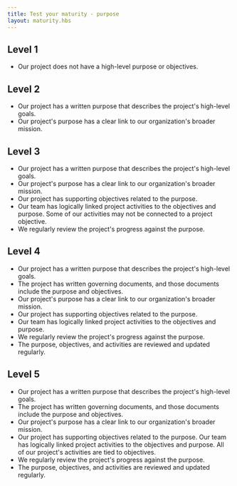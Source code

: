 ```yaml
---
title: Test your maturity - purpose
layout: maturity.hbs
---
```


## Level 1
* Our project does not have a high-level purpose or objectives.

## Level 2
* Our project has a written purpose that describes the project's high-level goals.
* Our project's purpose has a clear link to our organization's broader mission.

## Level 3
* Our project has a written purpose that describes the project's high-level goals.
* Our project's purpose has a clear link to our organization's broader mission.
* Our project has supporting objectives related to the purpose. 
* Our team has logically linked project activities to the objectives and purpose. Some of our activities may not be connected to a project objective.
* We regularly review the project's progress against the purpose.

## Level 4
* Our project has a written purpose that describes the project's high-level goals.
* The project has written governing documents, and those documents include the purpose and objectives.
* Our project's purpose has a clear link to our organization's broader mission.
* Our project has supporting objectives related to the purpose. 
* Our team has logically linked project activities to the objectives and purpose.
* We regularly review the project's progress against the purpose.
* The purpose, objectives, and activities are reviewed and updated regularly.

## Level 5
* Our project has a written purpose that describes the project's high-level goals.
* The project has written governing documents, and those documents include the purpose and objectives.
* Our project's purpose has a clear link to our organization's broader mission.
* Our project has supporting objectives related to the purpose. Our team has logically linked project activities to the objectives and purpose. All of our project's activities are tied to objectives.
* We regularly review the project's progress against the purpose.
* The purpose, objectives, and activities are reviewed and updated regularly.